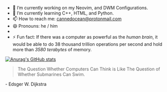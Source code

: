 - 🔭 I’m currently working on my Neovim, and DWM Configurations.  
- 🌱 I’m currently learning C++, HTML, and Python.
- 📫 How to reach me: cannedocean@protonmail.com
- 😄 Pronouns: he / him
- 
- ⚡ Fun fact: If there was a computer as powerful as the _human brain_, it would be able to do 38 thousand trillion operations per second and hold more than _3580 terabytes_ of memory.

[![Anurag's GitHub stats](https://github-readme-stats.vercel.app/api?username=dcodecraftz&theme=dracula&show_icons=true&hide_border=true)](https://github.com/anuraghazra/github-readme-stats)


> The Question Whether Computers Can Think is Like The Question of Whether Submarines Can Swim. 

  \- Edsger W. Dijkstra 



<!-- 
Here are some ideas to get you started:

- 🔭 I’m currently working on 
- 🌱 I’m currently learning ...
- 👯 I’m looking to collaborate on ...
- 🤔 I’m looking for help with ...
- 💬 Ask me about ...
- 📫 How to reach me: ...
- 😄 Pronouns: ...
- ⚡ Fun fact: ...
--> 
